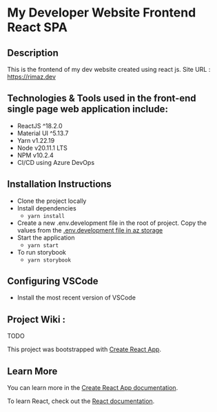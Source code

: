 # My Developer Website Frontend React SPA

## Description

This is the frontend of my dev website created using react js.
Site URL : https://rimaz.dev

## Technologies & Tools used in the front-end single page web application include:

- ReactJS ^18.2.0
- Material UI ^5.13.7
- Yarn v1.22.19
- Node v20.11.1 LTS
- NPM v10.2.4
- CI/CD using Azure DevOps

## Installation Instructions

- Clone the project locally
- Install dependencies
  - `yarn install`
- Create a new .env.development file in the root of project. Copy the values from the [.env.development file in az storage](https://rmzadminstore.blob.core.windows.net/react-webapp/.env.development)
- Start the application
  - `yarn start`
- To run storybook
  - `yarn storybook`

## Configuring VSCode

- Install the most recent version of VSCode

## Project Wiki :

TODO

This project was bootstrapped with [Create React App](https://github.com/facebook/create-react-app).

## Learn More

You can learn more in the [Create React App documentation](https://facebook.github.io/create-react-app/docs/getting-started).

To learn React, check out the [React documentation](https://reactjs.org/).
